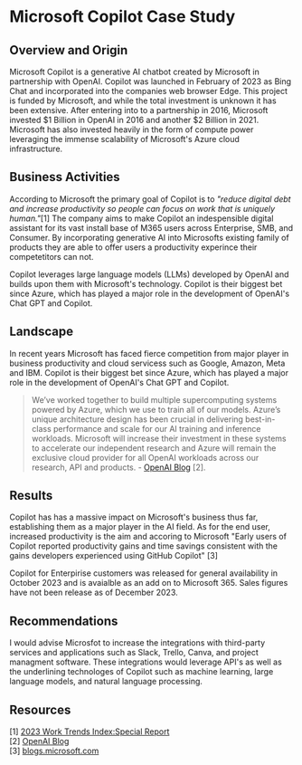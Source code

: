 # Microsoft Copilot Case Study

## Overview and Origin
Microsoft Copilot is a generative AI chatbot created by Microsoft in partnership with OpenAI. Copilot was launched in February of 2023 as Bing Chat and incorporated into the companies web browser Edge. This project is funded by Microsoft, and while the total investment is unknown it has been extensive. After entering into to a partnership in 2016, Microsoft invested $1 Billion in OpenAI in 2016 and another $2 Billion in 2021. Microsoft has also invested heavily in the form of compute power leveraging the immense scalability of Microsoft's Azure cloud infrastructure.  
## Business Activities
According to Microsoft the primary goal of Copilot is to *"reduce digital debt and increase productivity so people can focus on work that is uniquely human."*[1] The company aims to make Copilot an indespensible digital assistant for its vast install base of M365 users across Enterprise, SMB, and Consumer. By incorporating generative AI into Microsofts existing family of products they are able to offer users a productivity experince their competetitors can not.

Copilot leverages large language models (LLMs) developed by OpenAI and builds upon them with Microsoft's technology.  Copilot is their biggest bet since Azure, which has played a major role in the development of OpenAI's Chat GPT and Copilot. 

## Landscape
In recent years Microsoft has faced fierce competition from major player in business productivity and cloud servicess such as Google, Amazon, Meta and IBM. Copilot is their biggest bet since Azure, which has played a major role in the development of OpenAI's Chat GPT and Copilot. 

 >We’ve worked together to build multiple supercomputing systems powered by Azure, which we use to train all of our models. Azure’s unique architecture design has been crucial in delivering best-in-class performance and scale for our AI training and inference workloads. Microsoft will increase their investment in these systems to accelerate our independent research and Azure will remain the exclusive cloud provider for all OpenAI workloads across our research, API and products. - [OpenAI Blog](https://openai.com/blog/openai-and-microsoft-extend-partnership) [2].

## Results

Copilot has has a massive impact on Microsoft's business thus far, establishing them as a major player in the AI field. As for the end user, increased productivity is the aim and accoring to Microsoft "Early users of Copilot reported productivity gains and time savings consistent with the gains developers experienced using GitHub Copilot" [3] 

Copilot for Enterpirise customers was released for general availability in October 2023 and is avaialble as an add on to Microsoft 365. Sales figures have not been release as of December 2023. 

## Recommendations

I would advise Microsfot to increase the integrations with third-party services and applications such as Slack, Trello, Canva, and project managment software. These integrations would leverage API's as well as the underlining technologes of Copilot such as machine learning, large language models, and natural language processing. 

## Resources

[1] [2023 Work Trends Index:Special Report](https://news.microsoft.com/wp-content/uploads/prod/sites/671/2023/11/Work-Trend-Index-Nov-2023-Special.Report.pdf#:~:text=What%20Can%20Copilot%E2%80%99s%20Earliest%20Users%20Teach%20Us%20About,a%20series%20of%20tasks%20%28searching%2C%20writing%2C%20and%20summarizing%29)  
[2] [OpenAI Blog](https://openai.com/blog/openai-and-microsoft-extend-partnership)  
[3] [blogs.microsoft.com](blog.microsoft.com) 